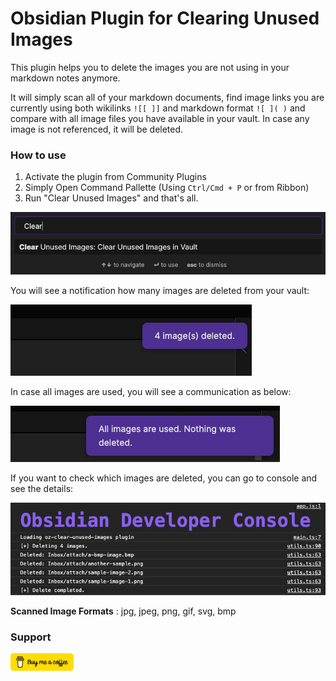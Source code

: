 # Obsidian Plugin for Clearing Unused Images

This plugin helps you to delete the images you are not using in your markdown notes anymore. 

It will simply scan all of your markdown documents, find image links you are currently using both wikilinks `![[ ]]` and markdown format `![ ]( )` and compare with all image files you have available in your vault. In case any image is not referenced, it will be deleted.

### How to use

1. Activate the plugin from Community Plugins
1. Simply Open Command Pallette (Using `Ctrl/Cmd + P` or from Ribbon)
2. Run "Clear Unused Images" and that's all.

<img src="./images/Clear-Command.png">

You will see a notification how many images are deleted from your vault:

<img src="./images/images-deleted.png">

In case all images are used, you will see a communication as below:

<img src="./images/nothing-deleted.png">

If you want to check which images are deleted, you can go to console and see the details:

<img src="./images/deleted-images.png">

**Scanned Image Formats** : jpg, jpeg, png, gif, svg, bmp

### Support

<a href="https://www.buymeacoffee.com/ozante">
    <img src='/images/Buy-me-coffee.svg' width="20%" height="auto" />
</a>
